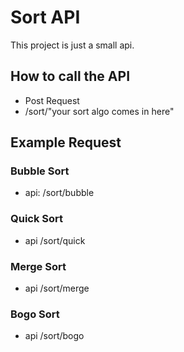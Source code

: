 # Sort API 
This project is just a small api.

## How to call the API
* Post Request
* /sort/"your sort algo comes in here"

## Example Request


### Bubble Sort 
* api: /sort/bubble
### Quick Sort
* api  /sort/quick
### Merge Sort 
* api  /sort/merge
### Bogo Sort 
* api  /sort/bogo